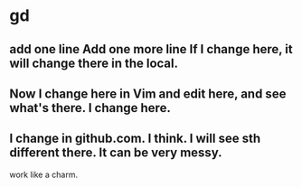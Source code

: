 # gd
add one line
Add one more line
If I change here, it will change there in the local.
--
Now I change here in Vim and edit here, and see what's there.
I change here.
--
I change in github.com.
I think. I will see sth different there. It can be very messy.
-- 
work like a charm.
